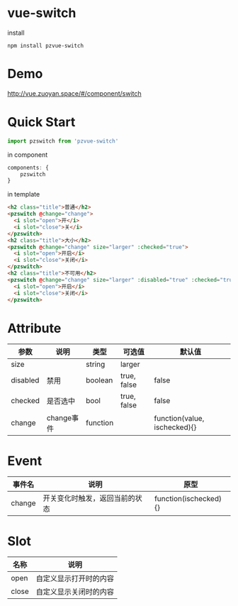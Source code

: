 # vue-switch

install

```shell
npm install pzvue-switch
```

# Demo

<http://vue.zuoyan.space/#/component/switch>

# Quick Start

```javascript
import pzswitch from 'pzvue-switch'
```

in component

```javascript
components: {
    pzswitch
}
```

in template

```html
<h2 class="title">普通</h2>
<pzswitch @change="change">
  <i slot="open">开</i>
  <i slot="close">关</i>
</pzswitch>
<h2 class="title">大小</h2>
<pzswitch @change="change" size="larger" :checked="true">
  <i slot="open">开启</i>
  <i slot="close">关闭</i>
</pzswitch>
<h2 class="title">不可用</h2>
<pzswitch @change="change" size="larger" :disabled="true" :checked="true">
  <i slot="open">开启</i>
  <i slot="close">关闭</i>
</pzswitch>
```

# Attribute

参数       | 说明       | 类型       | 可选值         | 默认值
-------- | -------- | -------- | ----------- | ----------------------------
size     |          | string   | larger      |
disabled | 禁用       | boolean  | true, false | false
checked  | 是否选中     | bool     | true, false | false
change   | change事件 | function |             | function(value, ischecked){}

# Event

事件名    | 说明              | 原型
------ | --------------- | ---------------------
change | 开关变化时触发，返回当前的状态 | function(ischecked){}

# Slot

名称    | 说明
----- | -----------
open  | 自定义显示打开时的内容
close | 自定义显示关闭时的内容
